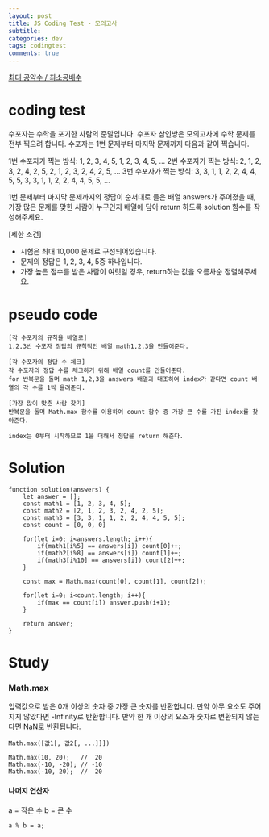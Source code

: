 ```yaml
---  
layout: post
title: JS Coding Test - 모의고사
subtitle: 
categories: dev
tags: codingtest
comments: true  
--- 
```



[최대 공약수 / 최소공배수](https://programmers.co.kr/learn/courses/30/lessons/12940)

# coding test
수포자는 수학을 포기한 사람의 준말입니다. 수포자 삼인방은 모의고사에 수학 문제를 전부 찍으려 합니다. 수포자는 1번 문제부터 마지막 문제까지 다음과 같이 찍습니다.

1번 수포자가 찍는 방식: 1, 2, 3, 4, 5, 1, 2, 3, 4, 5, ...
2번 수포자가 찍는 방식: 2, 1, 2, 3, 2, 4, 2, 5, 2, 1, 2, 3, 2, 4, 2, 5, ...
3번 수포자가 찍는 방식: 3, 3, 1, 1, 2, 2, 4, 4, 5, 5, 3, 3, 1, 1, 2, 2, 4, 4, 5, 5, ...

1번 문제부터 마지막 문제까지의 정답이 순서대로 들은 배열 answers가 주어졌을 때, 가장 많은 문제를 맞힌 사람이 누구인지 배열에 담아 return 하도록 solution 함수를 작성해주세요.

[제한 조건]
- 시험은 최대 10,000 문제로 구성되어있습니다.
- 문제의 정답은 1, 2, 3, 4, 5중 하나입니다.
- 가장 높은 점수를 받은 사람이 여럿일 경우, return하는 값을 오름차순 정렬해주세요.

# pseudo code

~~~
[각 수포자의 규칙을 배열로]
1,2,3번 수포자 정답의 규칙적인 배열 math1,2,3을 만들어준다.

[각 수포자의 정답 수 체크]
각 수포자의 정답 수를 체크하기 위해 배열 count를 만들어준다.
for 반복문을 돌며 math 1,2,3을 answers 배열과 대조하여 index가 같다면 count 배열의 각 수를 1씩 올려준다.

[가장 많이 맞춘 사람 찾기]
반복문을 돌며 Math.max 함수를 이용하여 count 함수 중 가장 큰 수를 가진 index를 찾아준다.

index는 0부터 시작하므로 1을 더해서 정답을 return 해준다.
~~~

# Solution

~~~
function solution(answers) {
    let answer = [];
    const math1 = [1, 2, 3, 4, 5];
    const math2 = [2, 1, 2, 3, 2, 4, 2, 5];
    const math3 = [3, 3, 1, 1, 2, 2, 4, 4, 5, 5];
    const count = [0, 0, 0]

    for(let i=0; i<answers.length; i++){
        if(math1[i%5] == answers[i]) count[0]++;
        if(math2[i%8] == answers[i]) count[1]++;
        if(math3[i%10] == answers[i]) count[2]++;
    }

    const max = Math.max(count[0], count[1], count[2]);

    for(let i=0; i<count.length; i++){
        if(max == count[i]) answer.push(i+1);
    }

    return answer;
}
~~~


# Study

### Math.max
입력값으로 받은 0개 이상의 숫자 중 가장 큰 숫자를 반환합니다. 만약 아무 요소도 주어지지 않았다면 -Infinity로 반환합니다. 만약 한 개 이상의 요소가 숫자로 변환되지 않는다면 NaN로 반환됩니다.

~~~
Math.max([값1[, 값2[, ...]]])

Math.max(10, 20);   //  20
Math.max(-10, -20); // -10
Math.max(-10, 20);  //  20
~~~

#### 나머지 연산자
a = 작은 수
b = 큰 수

~~~
a % b = a;
~~~
